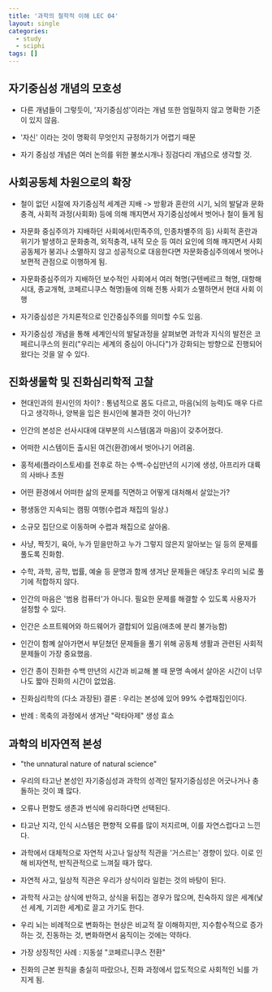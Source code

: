 ```yaml
---
title: '과학의 철학적 이해 LEC 04'
layout: single
categories:
  - study
  - sciphi
tags: []
---
```


## 자기중심성 개념의 모호성

- 다른 개념들이 그렇듯이, '자기중심성'이라는 개념 또한 엄밀하지 않고 명확한 기준이 있지 않음. 

- '자신' 이라는 것이 명확히 무엇인지 규정하기가 어렵기 때문

- 자기 중심성 개념은 여러 논의를 위한 불쏘시개나 징검다리 개념으로 생각할 것.

## 사회공동체 차원으로의 확장

- 철이 없던 시절에 자기중심적 세계관 지배 -> 방황과 혼란의 시기, 뇌의 발달과 문화 충격, 사회적 과정(사회화) 등에 의해 깨지면서 자기중심성에서 벗어나 철이 들게 됨

- 자문화 중심주의가 지배하던 사회에서(민족주의, 인종차별주의 등) 사회적 혼란과 위기가 발생하고 문화충격, 외적충격, 내적 모순 등 여러 요인에 의해 깨지면서 사회공동체가 붕괴나 소멸하지 않고 성공적으로 대응한다면 자문화중심주의에서 벗어나 보편적 관점으로 이행하게 됨. 

- 자문화중심주의가 지배하던 보수적인 사회에서 여러 혁명(구텐베르크 혁명, 대항해시대, 종교개혁, 코페르니쿠스 혁명)들에 의해 전통 사회가 소멸하면서 현대 사회 이행

- 자기중심성은 가치론적으로 인간중심주의를 의미할 수도 있음. 

- 자기중심성 개념을 통해 세계인식의 발달과정을 살펴보면 과학과 지식의 발전은 코페르니쿠스의 원리("우리는 세계의 중심이 아니다")가 강화되는 방향으로 진행되어 왔다는 것을 알 수 있다.

## 진화생물학 및 진화심리학적 고찰

- 현대인과의 원시인의 차이? : 통념적으로 몸도 다르고, 마음(뇌의 능력)도 매우 다르다고 생각하나, 양복을 입은 원시인에 불과한 것이 아닌가?

- 인간의 본성은 선사시대에 대부분의 시스템(몸과 마음)이 갖추어졌다.

- 어떠한 시스템이든 출시된 여건(환경)에서 벗어나기 어려움.
- 홍적세(플라이스토세)를 전후로 하는 수백-수십만년의 시기에 생성, 아프리카 대륙의 사바나 초원

- 어떤 환경에서 어떠한 삶의 문제를 직면하고 어떻게 대처해서 살았는가?

- 평생동안 지속되는 캠핑 여행(수렵과 채집의 일상.)

- 소규모 집단으로 이동하며 수렵과 채집으로 살아옴.

- 사냥, 짝짓기, 육아, 누가 믿을만하고 누가 그렇지 않은지 알아보는 일 등의 문제를 풀도록 진화함.

- 수학, 과학, 공학, 법률, 예술 등 문명과 함께 생겨난 문제들은 애당초 우리의 뇌로 풀기에 적합하지 않다.

- 인간의 마음은 '범용 컴퓨터'가 아니다. 필요한 문제를 해결할 수 있도록 사용자가 설정할 수 있다. 

- 인간은 소프트웨어와 하드웨어가 결합되어 있음(애초에 분리 불가능함)

- 인간이 함꼐 살아가면서 부딛쳤던 문제들을 풀기 위해 공동체 생활과 관련된 사회적 문제들이 가장 중요했음. 

- 인간 종이 진화한 수백 만년의 시간과 비교해 볼 때 문명 속에서 살아온 시간이 너무나도 짧아 진화의 시간이 없었음.

- 진화심리학의 (다소 과장된) 결론 : 우리는 본성에 있어 99% 수렵채집인이다.

- 반례 : 목축의 과정에서 생겨난 "락타아제" 생성 효소 

## 과학의 비자연적 본성

- "the unnatural nature of natural science"

- 우리의 타고난 본성인 자기중심성과 과학의 성격인 탈자기중심성은 어긋나거나 충돌하는 것이 꽤 많다.

- 오류나 편향도 생존과 번식에 유리하다면 선택된다.

- 타고난 지각, 인식 시스템은 편향적 오류를 많이 저지르며, 이를 자연스럽다고 느낀다.

- 과학에서 대체적으로 자연적 사고나 일상적 직관을 '거스르는' 경향이 있다. 이로 인해 비자연적, 반직관적으로 느껴질 때가 많다.

- 자연적 사고, 일상적 직관은 우리가 상식이라 일컫는 것의 바탕이 된다.

- 과학적 사고는 상식에 반하고, 상식을 뒤집는 경우가 많으며, 친숙하지 않은 세계(낯선 세계, 기괴한 세계)로 끌고 가기도 한다.

- 우리 뇌는 비례적으로 변화하는 현상은 비교적 잘 이해하지만, 지수함수적으로 증가하는 것, 진동하는 것, 변화하면서 움직이는 것에는 약하다.

- 가장 상징적인 사례 : 지동설 "코페르니쿠스 전환"

- 진화의 근본 원칙을 충실히 따랐으나, 진화 과정에서 압도적으로 사회적인 뇌를 가지게 됨.